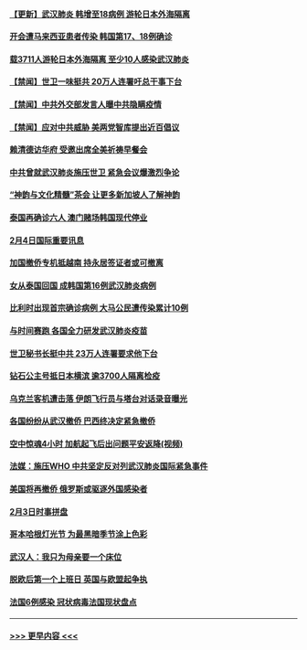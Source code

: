 #### [【更新】武汉肺炎 韩增至18病例 游轮日本外海隔离](../pages/prog202/a102758911.md?t=02051301) 
#### [开会遭马来西亚患者传染 韩国第17、18例确诊](../pages/prog202/a102769600.md?t=02051301) 
#### [载3711人游轮日本外海隔离 至少10人感染武汉肺炎](../pages/prog202/a102769538.md?t=02051301) 
#### [【禁闻】世卫一味挺共 20万人连署吁总干事下台](../pages/prog202/a102769445.md?t=02051301) 
#### [【禁闻】中共外交部发言人曝中共隐瞒疫情](../pages/prog202/a102769400.md?t=02051301) 
#### [【禁闻】应对中共威胁 美两党智库提出近百倡议](../pages/prog202/a102769357.md?t=02051301) 
#### [赖清德访华府  受邀出席全美祈祷早餐会](../pages/prog202/a102769350.md?t=02051301) 
#### [中共曾就武汉肺炎施压世卫 紧急会议爆激烈争论](../pages/prog202/a102769312.md?t=02051301) 
#### [“神韵与文化精髓”茶会 让更多新加坡人了解神韵](../pages/prog202/a102769286.md?t=02051301) 
#### [泰国再确诊六人 澳门赌场韩国现代停业](../pages/prog202/a102769239.md?t=02051301) 
#### [2月4日国际重要讯息](../pages/prog202/a102768884.md?t=02051301) 
#### [加国撤侨专机抵越南 持永居签证者或可撤离](../pages/prog202/a102768877.md?t=02051301) 
#### [女从泰国回国 成韩国第16例武汉肺炎病例](../pages/prog202/a102768669.md?t=02051301) 
#### [比利时出现首宗确诊病例 大马公民遭传染累计10例](../pages/prog202/a102768824.md?t=02051301) 
#### [与时间赛跑 各国全力研发武汉肺炎疫苗](../pages/prog202/a102768738.md?t=02051301) 
#### [世卫秘书长挺中共 23万人连署要求他下台](../pages/prog202/a102768717.md?t=02051301) 
#### [钻石公主号抵日本横滨 逾3700人隔离检疫](../pages/prog202/a102768714.md?t=02051301) 
#### [乌克兰客机遭击落 伊朗飞行员与塔台对话录音曝光](../pages/prog202/a102768645.md?t=02051301) 
#### [各国纷纷从武汉撤侨 巴西终决定紧急撤侨](../pages/prog202/a102768630.md?t=02051301) 
#### [空中惊魂4小时 加航起飞后出问题平安返降(视频)](../pages/prog202/a102768601.md?t=02051301) 
#### [法媒：施压WHO 中共坚定反对列武汉肺炎国际紧急事件](../pages/prog202/a102768584.md?t=02051301) 
#### [美国将再撤侨 俄罗斯或驱逐外国感染者](../pages/prog202/a102768247.md?t=02051301) 
#### [2月3日时事拼盘](../pages/prog202/a102768402.md?t=02051301) 
#### [哥本哈根灯光节 为最黑暗季节涂上色彩](../pages/prog202/a102768369.md?t=02051301) 
#### [武汉人：我只为母亲要一个床位](../pages/prog202/a102768250.md?t=02051301) 
#### [脱欧后第一个上班日 英国与欧盟起争执](../pages/prog202/a102768252.md?t=02051301) 
#### [法国6例感染 冠状病毒法国现状盘点](../pages/prog202/a102768157.md?t=02051301) 

----
#### [ >>> 更早内容 <<< ](../indexes/prog202-earlier.md)
